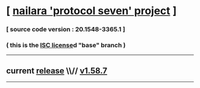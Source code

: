 
# [ [nailara 'protocol seven' project](http://src.nailara.net/) ]

### [ source code version : 20.1548-3365.1 ]

### ( this is the [ISC license](license)d "base" branch )
---
## current [release](https://github.com/anotherlink/nailara/releases) \\\\// [v1.58.7](https://github.com/anotherlink/nailara/releases/tag/v1.58.7)
---
